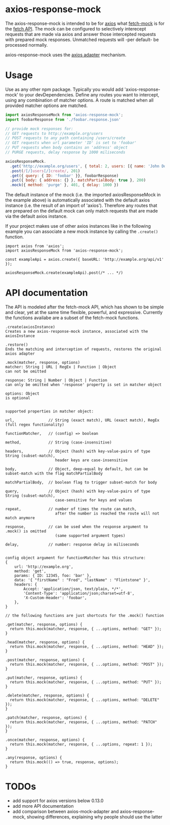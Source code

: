 # axios-response-mock

The axios-response-mock is intended to be for [axios](https://github.com/axios/axios) what [fetch-mock](https://github.com/wheresrhys/fetch-mock) is for the [fetch API](https://developer.mozilla.org/en-US/docs/Web/API/Fetch_API).
The mock can be configured to selectively interecept requests that are made via axios and answer those intercepted requests with prepared mock responses. Unmatched requests will -per default- be processed normally.

axios-response-mock uses the [axios adapter](https://github.com/axios/axios/tree/master/lib/adapters) mechanism.

# Usage

Use as any other npm package. Typically you would add 'axios-response-mock' to your devDependencies.
Define any routes you want to intercept, using any combination of matcher options.
A route is matched when all provided matcher options are matched.

```js
import axiosResponseMock from 'axios-response-mock';
import foobarResponse from './foobar.response.json'

// provide mock responses for:
// GET requests to http://example.org/users
// POST requests to any path containing /users/create
// GET requests when url parameter 'ID' is set to 'foobar'
// PUT requests when body contains an 'address' object
// PURGE requests, delay response by 1000 miliseconds

axiosResponseMock.
  .get('http://example.org/users', { total: 2, users: [{ name: 'John Doe' }, { name: 'Richard Roe' }] } )
  .post(/[/]users[/]create/, 201)
  .get({ query: { ID: 'foobar' }}, foobarResponse)
  .put({ body: { address: {} }, matchPartialBody: true }, 200)
  .mock({ method: 'purge' }, 401, { delay: 1000 })
```

The default instance of the mock (i.e. the imported axiosResponseMock in the example above) is automatically associated with the default axios instance (i.e. the result of an import of 'axios'). Therefore any routes that are prepared on the default mock can only match requests that are made via the default axios instance.

If your project makes use of other axios instances like in the following example you can associate a new mock instance by calling the `.create()` function.

```
import axios from 'axios';
import axiosResponseMock from 'axios-response-mock';

const exampleApi = axios.create({ baseURL: 'http://example.org/api/v1' });

axiosResponseMock.create(exampleApi).post(/* ... */)
```

# API documentation

The API is modeled after the fetch-mock API, which has shown to be simple and clear, yet at the same time flexible, powerful, and expressive.
Currently the functions availabe are a subset of the fetch-mock functions.

```
.create(axiosInstance)
Creates a new axios-response-mock instance, associated with the axiosInstance
```

```
.restore()
Ends the matching and interception of requests, restores the original axios adapter
```

```
.mock(matcher, response, options)
matcher: String | URL | RegEx | Function | Object
can not be omitted

response: String | Number | Object | Function
can only be omitted when 'response' property is set in matcher object

options: Object
is optional


supported properties in matcher object:

url,               // String (exact match), URL (exact match), RegEx (full regex functionality)

functionMatcher,   // (config) => boolean

method,            // String (case-insensitive)

headers,           // Object (hash) with key-value-pairs of type String (subset-match),
                      header keys are case-insensitive

body,              // Object, deep-equal by default, but can be subset-match with the flag matchPartialBody

matchPartialBody,  // boolean flag to trigger subset-match for body

query,             // Object (hash) with key-value-pairs of type String (subset-match),
                      case-sensitive for keys and values

repeat,            // number of times the route can match,
                      after the number is reached the route will not match anymore

response,          // can be used when the response argument to .mock() is omitted
                      (same supported argument types)

delay,             // number: response delay in miliseconds


config object argument for functionMatcher has this structure:
{
    url: 'http://example.org',
    method: 'get',
    params: { ID: 12345, foo: 'bar' },
    data: '{ "firstName" : "Fred", "lastName" : "Flintstone" }',
    headers: {
        Accept: 'application/json, text/plain, */*',
        'Content-Type': 'application/json;charset=utf-8',
        'X-Custom-Header': 'foobar',
    },
}
```

```
// the following functions are just shortcuts for the .mock() function

.get(matcher, response, options) {
  return this.mock(matcher, response, { ...options, method: "GET" });
}

.head(matcher, response, options) {
  return this.mock(matcher, response, { ...options, method: "HEAD" });
}

.post(matcher, response, options) {
  return this.mock(matcher, response, { ...options, method: "POST" });
}

.put(matcher, response, options) {
  return this.mock(matcher, response, { ...options, method: "PUT" });
}

.delete(matcher, response, options) {
  return this.mock(matcher, response, { ...options, method: "DELETE" });
}

.patch(matcher, response, options) {
  return this.mock(matcher, response, { ...options, method: "PATCH" });
}

.once(matcher, response, options) {
  return this.mock(matcher, response, { ...options, repeat: 1 });
}

.any(response, options) {
  return this.mock(() => true, response, options);
}
```

# TODOs

- add support for axios versions below 0.13.0
- add more API documentation
- add comparison between axios-mock-adapter and axios-response-mock, showing differences, explaining why people should use the latter
